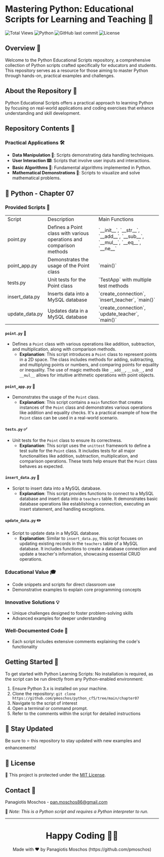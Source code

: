 # Mastering Python: Educational Scripts for Learning and Teaching 🐍

![Total Views](https://views.whatilearened.today/views/github/yourusername/python-educational-scripts.svg) ![Python](https://img.shields.io/badge/language-Python-blue.svg) ![GitHub last commit](https://img.shields.io/github/last-commit/yourusername/python_learning_scripts) ![License](https://img.shields.io/badge/license-MIT-green.svg)

## Overview 🌟
Welcome to the Python Educational Scripts repository, a comprehensive collection of Python scripts crafted specifically for educators and students. This repository serves as a resource for those aiming to master Python through hands-on, practical examples and challenges.

## About the Repository 📖
Python Educational Scripts offers a practical approach to learning Python by focusing on real-world applications and coding exercises that enhance understanding and skill development.

## Repository Contents 📂

### Practical Applications 🛠️
- **Data Manipulation 🔢**: Scripts demonstrating data handling techniques.
- **User Interaction ⌨️**: Scripts that involve user inputs and interactions.
- **Basic Algorithms 🔄**: Fundamental algorithms implemented in Python.
- **Mathematical Demonstrations 📏**: Scripts to visualize and solve mathematical problems.

## 🐍 Python - Chapter 07

### Provided Scripts 📝

<table>
  <tr>
    <td>Script</td>
    <td>Description</td>
    <td>Main Functions</td>
  </tr>
  <tr>
    <td>point.py</td>
    <td>Defines a Point class with various operations and comparison methods</td>
    <td>`__init__`, `__str__`, `__add__`, `__sub__`, `__mul__`, `__eq__`, `__ne__`</td>
  </tr>
  <tr>
    <td>point_app.py</td>
    <td>Demonstrates the usage of the Point class</td>
    <td>`main()`</td>
  </tr>
  <tr>
    <td>tests.py</td>
    <td>Unit tests for the Point class</td>
    <td>`TestApp` with multiple test methods</td>
  </tr>
  <tr>
    <td>insert_data.py</td>
    <td>Inserts data into a MySQL database</td>
    <td>`create_connection`, `insert_teacher`, `main()`</td>
  </tr>
  <tr>
    <td>update_data.py</td>
    <td>Updates data in a MySQL database</td>
    <td>`create_connection`, `update_teacher`, `main()`</td>
  </tr>
</table>

#### `point.py` 📐
- Defines a `Point` class with various operations like addition, subtraction, and multiplication, along with comparison methods.
  - **Explanation**: This script introduces a `Point` class to represent points in a 2D space. The class includes methods for adding, subtracting, and multiplying points or numbers, and comparing points for equality or inequality. The use of magic methods like `__add__`, `__sub__`, and `__mul__` allows for intuitive arithmetic operations with point objects.

#### `point_app.py` 🔄
- Demonstrates the usage of the `Point` class.
  - **Explanation**: This script contains a `main` function that creates instances of the `Point` class and demonstrates various operations like addition and equality checks. It's a practical example of how the `Point` class can be used in a real-world scenario.

#### `tests.py` ✅
- Unit tests for the `Point` class to ensure its correctness.
  - **Explanation**: This script uses the `unittest` framework to define a test suite for the `Point` class. It includes tests for all major functionalities like addition, subtraction, multiplication, and comparison operations. These tests help ensure that the `Point` class behaves as expected.

#### `insert_data.py` 💾
- Script to insert data into a MySQL database.
  - **Explanation**: This script provides functions to connect to a MySQL database and insert data into a `teachers` table. It demonstrates basic database operations like establishing a connection, executing an insert statement, and handling exceptions.

#### `update_data.py` ✏️
- Script to update data in a MySQL database.
  - **Explanation**: Similar to `insert_data.py`, this script focuses on updating existing records in the `teachers` table of a MySQL database. It includes functions to create a database connection and update a teacher's information, showcasing essential CRUD operations.

### Educational Value 🎓
- Code snippets and scripts for direct classroom use
- Demonstrative examples to explain core programming concepts

### Innovative Solutions 💡
- Unique challenges designed to foster problem-solving skills
- Advanced examples for deeper understanding

### Well-Documented Code 📄
- Each script includes extensive comments explaining the code's functionality

## Getting Started 🚀
To get started with Python Learning Scripts:
No installation is required, as the script can be run directly from any Python-enabled environment:
1. Ensure Python 3.x is installed on your machine.
2. Clone the repository: `git clone https://github.com/pmoschos/python_cf5/tree/main/chapter07`
3. Navigate to the script of interest
4. Open a terminal or command prompt.
5. Refer to the comments within the script for detailed instructions

## 📢 Stay Updated

Be sure to ⭐ this repository to stay updated with new examples and enhancements!

## 📄 License
🔐 This project is protected under the [MIT License](https://mit-license.org/).

## Contact 📧
Panagiotis Moschos - pan.moschos86@gmail.com

🔗 *Note: This is a Python script and requires a Python interpreter to run.*

---
<h1 align=center>Happy Coding 👨‍💻 </h1>

<p align="center">
  Made with ❤️ by Panagiotis Moschos (https://github.com/pmoschos)
</p>
